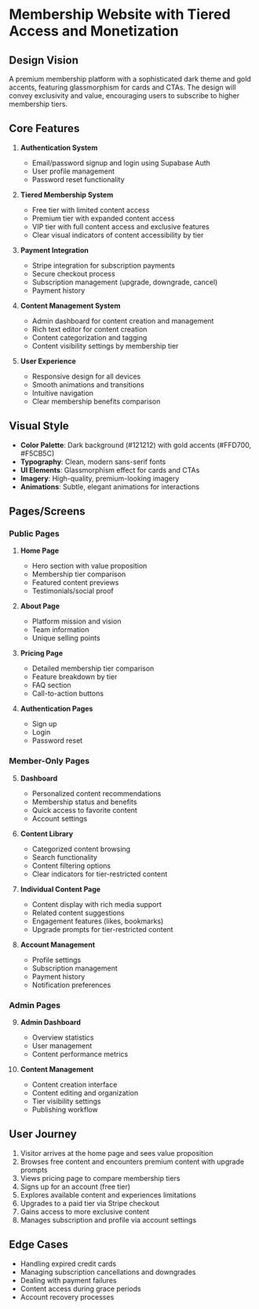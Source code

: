 # Membership Website with Tiered Access and Monetization

## Design Vision
A premium membership platform with a sophisticated dark theme and gold accents, featuring glassmorphism for cards and CTAs. The design will convey exclusivity and value, encouraging users to subscribe to higher membership tiers.

## Core Features
1. **Authentication System**
   - Email/password signup and login using Supabase Auth
   - User profile management
   - Password reset functionality

2. **Tiered Membership System**
   - Free tier with limited content access
   - Premium tier with expanded content access
   - VIP tier with full content access and exclusive features
   - Clear visual indicators of content accessibility by tier

3. **Payment Integration**
   - Stripe integration for subscription payments
   - Secure checkout process
   - Subscription management (upgrade, downgrade, cancel)
   - Payment history

4. **Content Management System**
   - Admin dashboard for content creation and management
   - Rich text editor for content creation
   - Content categorization and tagging
   - Content visibility settings by membership tier

5. **User Experience**
   - Responsive design for all devices
   - Smooth animations and transitions
   - Intuitive navigation
   - Clear membership benefits comparison

## Visual Style
- **Color Palette**: Dark background (#121212) with gold accents (#FFD700, #F5CB5C)
- **Typography**: Clean, modern sans-serif fonts
- **UI Elements**: Glassmorphism effect for cards and CTAs
- **Imagery**: High-quality, premium-looking imagery
- **Animations**: Subtle, elegant animations for interactions

## Pages/Screens

### Public Pages
1. **Home Page**
   - Hero section with value proposition
   - Membership tier comparison
   - Featured content previews
   - Testimonials/social proof

2. **About Page**
   - Platform mission and vision
   - Team information
   - Unique selling points

3. **Pricing Page**
   - Detailed membership tier comparison
   - Feature breakdown by tier
   - FAQ section
   - Call-to-action buttons

4. **Authentication Pages**
   - Sign up
   - Login
   - Password reset

### Member-Only Pages
5. **Dashboard**
   - Personalized content recommendations
   - Membership status and benefits
   - Quick access to favorite content
   - Account settings

6. **Content Library**
   - Categorized content browsing
   - Search functionality
   - Content filtering options
   - Clear indicators for tier-restricted content

7. **Individual Content Page**
   - Content display with rich media support
   - Related content suggestions
   - Engagement features (likes, bookmarks)
   - Upgrade prompts for tier-restricted content

8. **Account Management**
   - Profile settings
   - Subscription management
   - Payment history
   - Notification preferences

### Admin Pages
9. **Admin Dashboard**
   - Overview statistics
   - User management
   - Content performance metrics

10. **Content Management**
    - Content creation interface
    - Content editing and organization
    - Tier visibility settings
    - Publishing workflow

## User Journey
1. Visitor arrives at the home page and sees value proposition
2. Browses free content and encounters premium content with upgrade prompts
3. Views pricing page to compare membership tiers
4. Signs up for an account (free tier)
5. Explores available content and experiences limitations
6. Upgrades to a paid tier via Stripe checkout
7. Gains access to more exclusive content
8. Manages subscription and profile via account settings

## Edge Cases
- Handling expired credit cards
- Managing subscription cancellations and downgrades
- Dealing with payment failures
- Content access during grace periods
- Account recovery processes